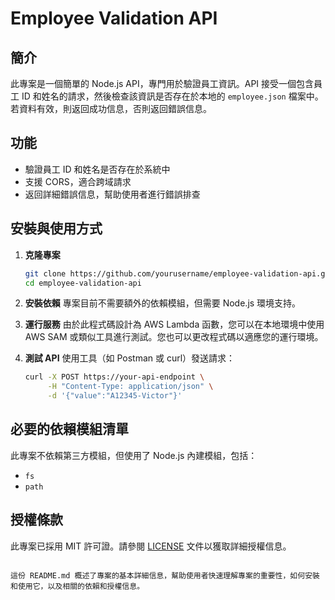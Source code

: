 # Employee Validation API

## 簡介
此專案是一個簡單的 Node.js API，專門用於驗證員工資訊。API 接受一個包含員工 ID 和姓名的請求，然後檢查該資訊是否存在於本地的 `employee.json` 檔案中。若資料有效，則返回成功信息，否則返回錯誤信息。

## 功能
- 驗證員工 ID 和姓名是否存在於系統中
- 支援 CORS，適合跨域請求
- 返回詳細錯誤信息，幫助使用者進行錯誤排查

## 安裝與使用方式
1. **克隆專案**
   ```bash
   git clone https://github.com/yourusername/employee-validation-api.git
   cd employee-validation-api
   ```

2. **安裝依賴**
   專案目前不需要額外的依賴模組，但需要 Node.js 環境支持。

3. **運行服務**
   由於此程式碼設計為 AWS Lambda 函數，您可以在本地環境中使用 AWS SAM 或類似工具進行測試。您也可以更改程式碼以適應您的運行環境。

4. **測試 API**
   使用工具（如 Postman 或 curl）發送請求：
   ```bash
   curl -X POST https://your-api-endpoint \
        -H "Content-Type: application/json" \
        -d '{"value":"A12345-Victor"}'
   ```

## 必要的依賴模組清單
此專案不依賴第三方模組，但使用了 Node.js 內建模組，包括：
- `fs`
- `path`

## 授權條款
此專案已採用 MIT 許可證。請參閱 [LICENSE](LICENSE) 文件以獲取詳細授權信息。
```

這份 README.md 概述了專案的基本詳細信息，幫助使用者快速理解專案的重要性，如何安裝和使用它，以及相關的依賴和授權信息。